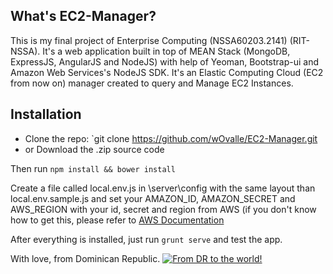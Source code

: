 ## What's EC2-Manager?

This is my final project of Enterprise Computing (NSSA60203.2141) (RIT-NSSA). It's a web application built in top of MEAN Stack (MongoDB, ExpressJS, AngularJS and NodeJS) with help of Yeoman, Bootstrap-ui and Amazon Web Services's NodeJS SDK. It's an Elastic Computing Cloud (EC2 from now on) manager created to query and Manage EC2 Instances.

## Installation

* Clone the repo: `git clone https://github.com/wOvalle/EC2-Manager.git
* or Download the .zip source code

Then run `npm install && bower install`

Create a file called local.env.js in \server\config with the same layout than local.env.sample.js and set your AMAZON_ID, AMAZON_SECRET and AWS_REGION with your id, secret and region from AWS (if you don't know how to get this, please refer to [AWS Documentation](http://docs.aws.amazon.com/AWSSimpleQueueService/latest/SQSGettingStartedGuide/AWSCredentials.html)

After everything is installed, just run `grunt serve` and test the app.

With love, from Dominican Republic. [![From DR to the world!](https://dl.dropboxusercontent.com/u/15293709/dominican_republic_round_icon_64.jpg)](http://www.wikiwand.com/en/Dominican_Republic)




 

